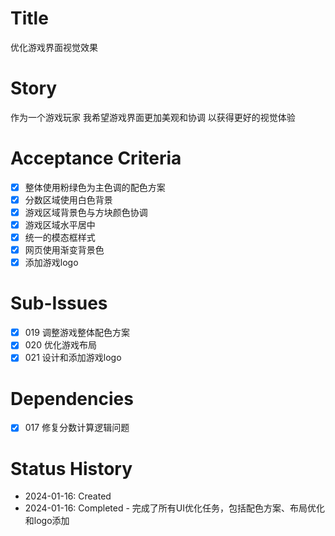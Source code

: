 # Title
优化游戏界面视觉效果

# Story
作为一个游戏玩家
我希望游戏界面更加美观和协调
以获得更好的视觉体验

# Acceptance Criteria
- [x] 整体使用粉绿色为主色调的配色方案
- [x] 分数区域使用白色背景
- [x] 游戏区域背景色与方块颜色协调
- [x] 游戏区域水平居中
- [x] 统一的模态框样式
- [x] 网页使用渐变背景色
- [x] 添加游戏logo

# Sub-Issues
- [x] 019 调整游戏整体配色方案
- [x] 020 优化游戏布局
- [x] 021 设计和添加游戏logo

# Dependencies
- [x] 017 修复分数计算逻辑问题

# Status History
- 2024-01-16: Created
- 2024-01-16: Completed - 完成了所有UI优化任务，包括配色方案、布局优化和logo添加
